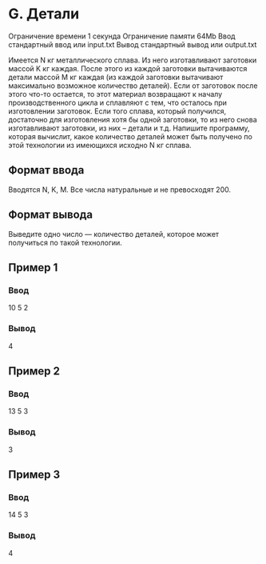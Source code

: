 # G. Детали
Ограничение времени 	1 секунда
Ограничение памяти 	64Mb
Ввод 	стандартный ввод или input.txt
Вывод 	стандартный вывод или output.txt

Имеется N кг металлического сплава. Из него изготавливают заготовки массой K кг каждая. После этого из каждой заготовки вытачиваются детали массой M кг каждая (из каждой заготовки вытачивают максимально возможное количество деталей). Если от заготовок после этого что-то остается, то этот материал возвращают к началу производственного цикла и сплавляют с тем, что осталось при изготовлении заготовок. Если того сплава, который получился, достаточно для изготовления хотя бы одной заготовки, то из него снова изготавливают заготовки, из них – детали и т.д. Напишите программу, которая вычислит, какое количество деталей может быть получено по этой технологии из имеющихся исходно N кг сплава.

## Формат ввода
Вводятся N, K, M. Все числа натуральные и не превосходят 200.

## Формат вывода
Выведите одно число — количество деталей, которое может получиться по такой технологии.

## Пример 1
### Ввод
10 5 2

### Вывод
4

## Пример 2
### Ввод
13 5 3


### Вывод
3

## Пример 3
### Ввод
14 5 3

### Вывод
4